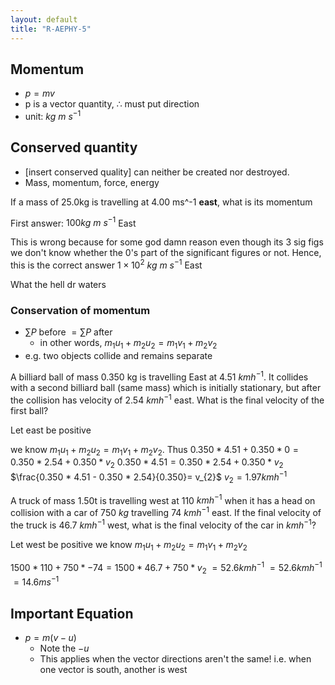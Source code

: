 ```yaml
---
layout: default
title: "R-AEPHY-5"
---
```


## Momentum
- $p = mv$
- p is a vector quantity, $\therefore$ must put direction
- unit: $kg \ m \ s^{-1}$

## Conserved quantity
- \[insert conserved quality\] can neither be created nor destroyed.
- Mass, momentum, force, energy

If a mass of 25.0kg is travelling at 4.00 ms^-1 **east**, what is its momentum 

First answer: $100kg \ m \ s^{-1}$ East

This is wrong because for some god damn reason even though its 3 sig figs we don't know whether the 0's part of the significant figures or not. Hence, this is the correct answer $1 \times 10^{2} \ kg \ m \ s^{-1}$ East

What the hell dr waters

### Conservation of momentum
- $\sum P$ before $= \sum P$ after
	- in other words, $m_{1}u_{1} + m_{2}u_{2} = m_{1}v_{1}+m_{2}v_{2}$
- e.g. two objects collide and remains separate

A billiard ball of mass 0.350 kg is travelling East at 4.51 $km h^{-1}$. It collides with a second billiard ball (same mass) which is initially stationary, but after the collision has velocity of 2.54 $kmh^{-1}$ east. What is the final velocity of the first ball?

Let east be positive

we know $m_{1}u_{1} + m_{2}u_{2} = m_{1}v_{1}+m_{2}v_{2}$. Thus
$0.350 * 4.51 + 0.350 * 0 = 0.350 * 2.54+0.350 *v_{2}$
$0.350 * 4.51 = 0.350 * 2.54+0.350 *v_{2}$
$\frac{0.350 * 4.51 - 0.350 * 2.54}{0.350}=  v_{2}$
$v_{2} = 1.97 km h^{-1}$

A truck of mass 1.50t is travelling west at 110 $kmh^{-1}$ when it has a head on collision with a car of 750 $kg$ travelling 74 $kmh^{-1}$ east. If the final velocity of the truck is 46.7 $km h^{-1}$  west, what is the final velocity of the car in $kmh^{-1}$?

Let west be positive
we know $m_{1}u_{1} + m_{2}u_{2} = m_{1}v_{1}+m_{2}v_{2}$

$1500 * 110 + 750 * -74 = 1500 * 46.7 + 750 * v_{2}$
$= 52.6 kmh^{-1}$
$= 52.6 kmh^{-1}$
$= 14.6 ms^{-1}$

## Important Equation
- $p = m(v-u)$
	- Note the $-u$
	- This applies when the vector directions aren't the same! i.e. when one vector is south, another is west